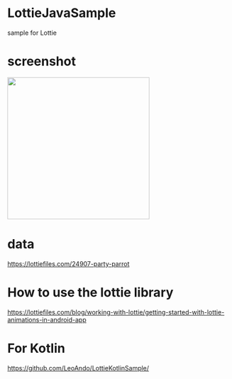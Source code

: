 # LottieJavaSample
sample for Lottie

# screenshot
<img src="capture.gif" width=320 />

# data
https://lottiefiles.com/24907-party-parrot

# How to use the lottie library
https://lottiefiles.com/blog/working-with-lottie/getting-started-with-lottie-animations-in-android-app

# For Kotlin
https://github.com/LeoAndo/LottieKotlinSample/
